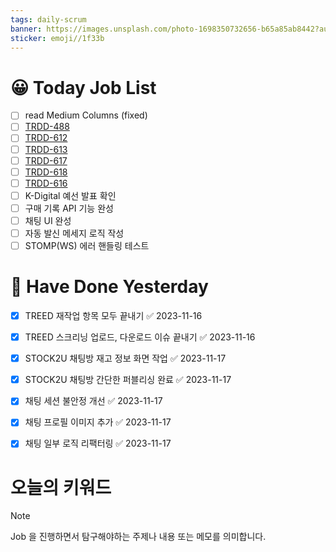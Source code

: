 ```yaml
---
tags: daily-scrum
banner: https://images.unsplash.com/photo-1698350732656-b65a85ab8442?auto=format&fit=crop&q=80&w=2837&ixlib=rb-4.0.3&ixid=M3wxMjA3fDB8MHxwaG90by1wYWdlfHx8fGVufDB8fHx8fA%3D%3D
sticker: emoji//1f33b
---
```

#  😀 Today Job List
- [ ] read Medium Columns (fixed)
- [ ] [TRDD-488](https://alcherainc.atlassian.net/browse/TRDD-488)
- [ ] [TRDD-612](https://alcherainc.atlassian.net/browse/TRDD-612)
- [ ] [TRDD-613](https://alcherainc.atlassian.net/browse/TRDD-613)
- [ ] [TRDD-617](https://alcherainc.atlassian.net/browse/TRDD-612)
- [ ] [TRDD-618](https://alcherainc.atlassian.net/browse/TRDD-618)
- [ ] [TRDD-616](https://alcherainc.atlassian.net/browse/TRDD-616)
- [ ] K-Digital 예선 발표 확인
- [ ] 구매 기록 API 기능 완성
- [ ] 채팅 UI 완성
- [ ] 자동 발신 메세지 로직 작성
- [ ] STOMP(WS) 에러 핸들링 테스트

# 🙂 Have Done Yesterday
- [x] TREED 재작업 항목 모두 끝내기 ✅ 2023-11-16
- [x] TREED 스크리닝 업로드, 다운로드 이슈 끝내기 ✅ 2023-11-16
- [x] STOCK2U 채팅방 재고 정보 화면 작업 ✅ 2023-11-17
- [x] STOCK2U 채팅방 간단한 퍼블리싱 완료 ✅ 2023-11-17
- [x] 채팅 세션 불안정 개선 ✅ 2023-11-17
- [x] 채팅 프로필 이미지 추가 ✅ 2023-11-17
- [x] 채팅 일부 로직 리팩터링 ✅ 2023-11-17


# 오늘의 키워드

> [!NOTE]
> Job 을 진행하면서 탐구해야하는 주제나 내용 또는 메모를 의미합니다.

